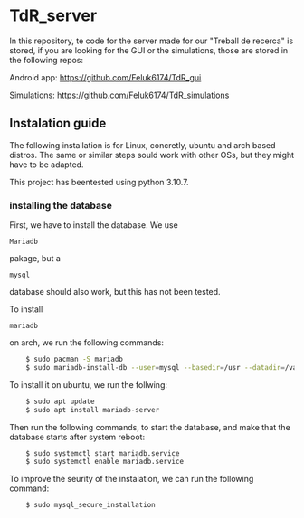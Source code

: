 # TdR_server
In this repository, te code for the server made for our "Treball de recerca" is stored, if you are looking for the GUI or the simulations, those are stored in the following repos:

Android app: https://github.com/Feluk6174/TdR_gui

Simulations: https://github.com/Feluk6174/TdR_simulations

## Instalation guide
The following installation is for Linux, concretly, ubuntu and arch based distros. The same or similar steps sould work with other OSs, but they might have to be adapted.

This project has beentested using python 3.10.7.

### installing the database
First, we have to install the database. We use 
```
Mariadb
```
pakage, but a 
```
mysql
```
database should also work, but this has not been tested.

To install
```
mariadb
```
on arch, we run the following commands:

```bash
    $ sudo pacman -S mariadb
    $ sudo mariadb-install-db --user=mysql --basedir=/usr --datadir=/var/lib/mysql
```

To install it on ubuntu, we run the follwing:
```bash
    $ sudo apt update
    $ sudo apt install mariadb-server
```

Then run the following commands, to start the database, and make that the database starts after system reboot: 
```bash
    $ sudo systemctl start mariadb.service
    $ sudo systemctl enable mariadb.service
```

To improve the seurity of the instalation, we can run the following command:

```bash
    $ sudo mysql_secure_installation
```

